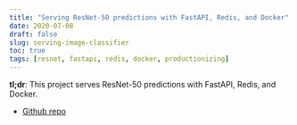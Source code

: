 ```yaml
---
title: "Serving ResNet-50 predictions with FastAPI, Redis, and Docker"
date: 2020-07-08
draft: false
slug: serving-image-classifier
toc: true
tags: [resnet, fastapi, redis, docker, productionizing]
---
```


**tl;dr**:
This project serves ResNet-50 predictions with FastAPI, Redis, and Docker.
- [Github repo](https://github.com/caravanuden/serving_image_classifier)
